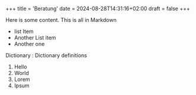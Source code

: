 +++
title = 'Beratung'
date = 2024-08-28T14:31:16+02:00
draft = false
+++

Here is some content. This is all in Markdown

- list Item
- Another List item
- Another one


Dictionary
: Dictionary definitions

1. Hello
2. World
3. Lorem
4. Ipsum